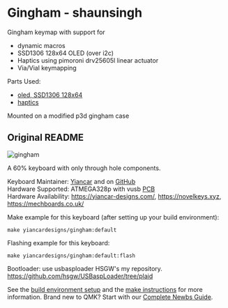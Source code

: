 # Gingham - shaunsingh

Gingham keymap with support for 
 - dynamic macros
 - SSD1306 128x64 OLED (over i2c)
 - Haptics using pimoroni drv25605l linear actuator
 - Via/Vial keymapping

 Parts Used: 
- [oled, SSD1306 128x64](https://www.amazon.com/Monochrome-Display-Compatible-Leonardo-FireBettle-M0/dp/B087PCKMWB/ref=sr_1_18?crid=3CGBNC91Z2L3J&keywords=SSD1306%2B128x64%2Bpixel%2BOLED%2BDisplays&qid=1665790081&sprefix=ssd1306%2B128x64%2Bpixel%2Boled%2Bdisplays%2Caps%2C83&sr=8-18&th=1)
- [haptics](https://shop.pimoroni.com/products/drv2605l-linear-actuator-haptic-breakout?variant=27859486867539)

Mounted on a modified p3d gingham case

## Original README

![gingham](https://yiancar-designs.com/wp-content/uploads/2019/06/IMG_20190625_233619.jpg)

A 60% keyboard with only through hole components.   

Keyboard Maintainer: [Yiancar](http://yiancar-designs.com/) and on [GitHub](https://github.com/yiancar)  
Hardware Supported: ATMEGA328p with vusb [PCB](https://github.com/yiancar/gingham_pcb)  
Hardware Availability: https://yiancar-designs.com/, https://novelkeys.xyz, https://mechboards.co.uk/  

Make example for this keyboard (after setting up your build environment):

    make yiancardesigns/gingham:default

Flashing example for this keyboard:

    make yiancardesigns/gingham:default:flash

Bootloader:
use usbasploader HSGW's my repository.
https://github.com/hsgw/USBaspLoader/tree/plaid

See the [build environment setup](https://docs.qmk.fm/#/getting_started_build_tools) and the [make instructions](https://docs.qmk.fm/#/getting_started_make_guide) for more information. Brand new to QMK? Start with our [Complete Newbs Guide](https://docs.qmk.fm/#/newbs).
